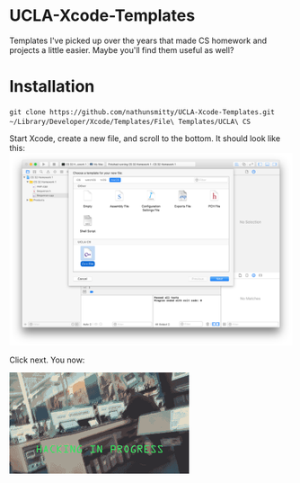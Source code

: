 # UCLA-Xcode-Templates
Templates I've picked up over the years that made CS homework and projects a little easier. Maybe you'll find them useful as well?

# Installation
`git clone https://github.com/nathunsmitty/UCLA-Xcode-Templates.git ~/Library/Developer/Xcode/Templates/File\ Templates/UCLA\ CS`

Start Xcode, create a new file, and scroll to the bottom. It should look like this:
![A screenshot of what it should look like.][image-1]

Click next. You now:

![A screenshot of what it should look like.][image-2]

[image-1]:	resources/screenshot.png
[image-2]:	resources/hacking.gif